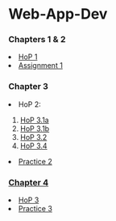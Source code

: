 # Web-App-Dev

<head>
  <h3><b>Chapters 1 & 2 </b></h3>
</head>
<body>
  <li><a href="chapter1-2/structure.html">HoP 1</a></li>
  <li><a href="">Assignment 1</a></li>
</body>

<head>
  <h3><b>Chapter 3 </b></h3>
</head>
<body>
  <li>HoP 2:</li>
    <ol>
      <li><a href="chapter3/inline.html">HoP 3.1a</li>
      <li><a href="chapter3/inlinep.html">HoP 3.1b</li>
      <li><a href="chapter3/embedded.html">HoP 3.2</li>
      <li><a href="">HoP 3.4</li>
    </ol>
  <li><a href="">Practice 2</li>
</body>

<head>
  <h3><b>Chapter 4</b></h3>
</head>
<body>
  <li><a href="">HoP 3</li>
  <li><a href="">Practice 3</li>
</body>
